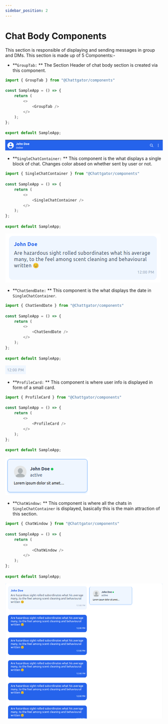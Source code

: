 ```yaml
---
sidebar_position: 2
---
```


# Chat Body Components

This section is responsible of displaying and sending messages in group and DMs. This section is made up of 5 Components:-

- **`GroupTab:` ** The Section Header of chat body section is created via this component.

```js title="Section2.jsx"
import { GroupTab } from "@Chattgator/components"

const SampleApp = () => {
	return (
		<>
			<GroupTab />
		</>
	);
};

export default SampleApp;
```

![Group Tab](./img/GroupTab.png)

- **`SingleChatContainer:` ** This component is the what displays a single block of chat. Changes color absed on whether sent by user or not.

```js title="Section2.jsx"
import { SingleChatContainer } from "@Chattgator/components"

const SampleApp = () => {
	return (
		<>
			<SingleChatContainer />
		</>
	);
};

export default SampleApp;
```

![Single Chat Container](./img/Single%20Chat%20Container.png)

- **`ChatSendDate:` ** This component is the what displays the date in `SingleChatContainer`.

```js title="Section2.jsx"
import { ChatSendDate } from "@Chattgator/components"

const SampleApp = () => {
	return (
		<>
			<ChatSendDate />
		</>
	);
};

export default SampleApp;
```

![Chat Send Data](./img/Send%20Chat%20Date.png)

- **`ProfileCard:` ** This component is where user info is displayed in form of a small card.

```js title="Section2.jsx"
import { ProfileCard } from "@Chattgator/components"

const SampleApp = () => {
	return (
		<>
			<ProfileCard />
		</>
	);
};

export default SampleApp;
```

![Profile Card](./img/Profile%20Card.png)

- **`ChatWindow:` ** This component is where all the chats in `SingleChatContainer` is displayed, basically this is the main attraction of this section.

```js title="Section2.jsx"
import { ChatWindow } from "@Chattgator/components"

const SampleApp = () => {
	return (
		<>
			<ChatWindow />
		</>
	);
};

export default SampleApp;
```

![Chat Window](./img/Chat%20Window.png)